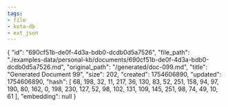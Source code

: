 ```yaml
---
tags:
- file
- kota-db
- ext_json
---
```

{
  "id": "690cf51b-de0f-4d3a-bdb0-dcdb0d5a7526",
  "file_path": "./examples-data/personal-kb/documents/690cf51b-de0f-4d3a-bdb0-dcdb0d5a7526.md",
  "original_path": "/generated/doc-099.md",
  "title": "Generated Document 99",
  "size": 202,
  "created": 1754606890,
  "updated": 1754606890,
  "hash": [
    68,
    198,
    32,
    11,
    217,
    36,
    130,
    83,
    52,
    251,
    158,
    94,
    97,
    190,
    80,
    162,
    0,
    198,
    230,
    127,
    52,
    98,
    102,
    131,
    109,
    145,
    251,
    98,
    74,
    49,
    10,
    61
  ],
  "embedding": null
}